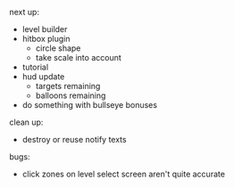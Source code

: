 next up:
- level builder
- hitbox plugin
  - circle shape
  - take scale into account
- tutorial
- hud update
  - targets remaining
  - balloons remaining
- do something with bullseye bonuses

clean up:
- destroy or reuse notify texts

bugs:
- click zones on level select screen aren't quite accurate
